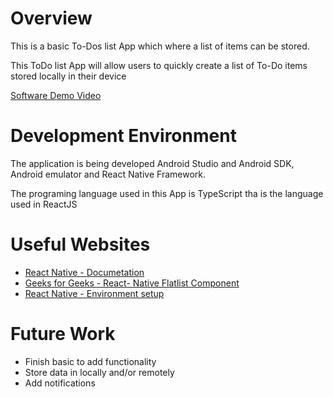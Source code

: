# Overview

This is a basic To-Dos list App which where a list of items can be stored. 

This ToDo list App will allow users to quickly create a list of To-Do items stored locally in their device

[Software Demo Video](https://zoom.us/clips/share/GODdjI_m74LtTx2K0ssXdbecJS9xBwHRqIui7E46tOcXgWZynMa8uDFEVGY4hucxE-1Gj1S3nGhrylyRsQjngNRk.ur9MnQnzB3wFNQL1)

# Development Environment

The application is being developed Android Studio and Android SDK, Android emulator and React Native Framework.

The programing language used in this App is TypeScript tha is the language used in ReactJS 

# Useful Websites

* [React Native - Documetation](https://reactnative.dev/docs)
* [Geeks for Geeks - React- Native Flatlist Component](http://url.link.goes.here)
* [React Native - Environment setup](https://reactnative.dev/docs/environment-setup)

# Future Work

* Finish basic to add functionality
* Store data in locally and/or remotely
* Add notifications